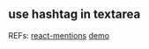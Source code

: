 ## use hashtag in textarea
REFs:
[react-mentions](https://github.com/signavio/react-mentions)
[demo](https://codesandbox.io/s/react-mentions-forked-rwv05v?file=/src/index.js)